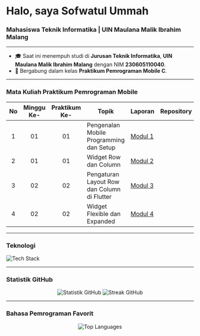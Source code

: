 <h1 align="left">Halo, saya Sofwatul Ummah </h1>
<h3 align="left">Mahasiswa Teknik Informatika | UIN Maulana Malik Ibrahim Malang</h3>

---

- 🎓 Saat ini menempuh studi di **Jurusan Teknik Informatika**, **UIN Maulana Malik Ibrahim Malang** dengan NIM **230605110040**.
- 🚀 Bergabung dalam kelas **Praktikum Pemrograman Mobile C**.

---
### Mata Kuliah Praktikum Pemrograman Mobile
| No | Minggu Ke- | Praktikum Ke- | Topik                                       | Laporan                                                                                                                         | Repository |
|:--:|:----------:|:-------------:|---------------------------------------------|--------------------------------------------------------------------------------------------------------------------------------|------------|
| 1  | 01         | 01            | Pengenalan Mobile Programming dan Setup     | [Modul 1](https://docs.google.com/document/d/13kxRRzh02LXXdD4EHpuPy63z7PcS1HGUGi_tVSdcuek/edit?usp=sharing)                    |            |
| 2  | 01         | 01            | Widget Row dan Column                       | [Modul 2](https://docs.google.com/document/d/1lTSqgAMhp31znaxX5Rzlf12pUPfcNVQ6bnsPZtenRsY/edit?usp=sharing)                    |            |
| 3  | 02         | 02            | Pengaturan Layout Row dan Column di Flutter | [Modul 3](https://docs.google.com/document/d/1lTSqgAMhp31znaxX5Rzlf12pUPfcNVQ6bnsPZtenRsY/edit?usp=sharing)                    |            |
| 4  | 02         | 02            | Widget Flexible dan Expanded                | [Modul 4](https://docs.google.com/document/d/1lTSqgAMhp31znaxX5Rzlf12pUPfcNVQ6bnsPZtenRsY/edit?usp=sharing)                    |            |

---
### Teknologi
<p align="left">
  <img src="https://skillicons.dev/icons?i=py,django,js,nodejs,express,ts,postgres,prisma,redis" alt="Tech Stack" />
</p>

---

### Statistik GitHub
<p align="center">
  <img src="https://github-readme-stats.vercel.app/api?username=Sofwatulu&show_icons=true&theme=tokyonight&hide_rank=true" alt="Statistik GitHub" />
  <img src="https://github-readme-streak-stats.herokuapp.com/?user=Sofwatulu&theme=tokyonight" alt="Streak GitHub" />
</p>

---

### Bahasa Pemrograman Favorit
<p align="center">
  <img src="https://github-readme-stats.vercel.app/api/top-langs/?username=Sofwatulu&layout=compact&theme=tokyonight" alt="Top Languages" />
</p>
